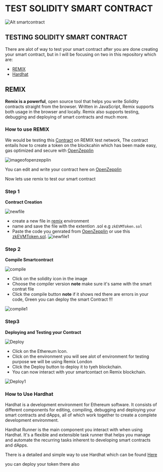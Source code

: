 # TEST SOLIDITY SMART CONTRACT

![Alt smartcontract](https://media.tenor.com/images/327a8e0c3fb30568417f840876f7a27a/tenor.gif)

## TESTING SOLIDITY SMART CONTRACT

There are alot of way to test your smart contract after you are done creating your smart contract, 
but in I will be focusing on two in this repository which are:

- [REMIX](https://remix.ethereum.org/)
- [Hardhat](https://hardhat.org/hardhat-runner/docs/getting-started)

## REMIX
**Remix is a powerful**, open source tool that helps you write Solidity contracts straight from the browser. Written in JavaScript, Remix supports both usage in the browser and locally. Remix also supports testing, debugging and deploying of smart contracts and much more.

### How to use REMIX

We would be testing this [Contract](https://github.com/BernardOnuh/100DaysOfSolidity/blob/main/14.TestContract/zkEVMToken.sol) on REMIX test network,
The contract entails how to create a token on the blockcahin which has been made easy, gas optimized and secure with
[OpenZepplin](https://docs.openzeppelin.com)

![imageofopenzepplin](https://media1.tenor.com/images/d5b2e38acde91abd260e34ca5a724911/tenor.gif?itemid=27602791)

You can edit and write your contract here on [OpenZepplin](https://docs.openzeppelin.com/contracts/4.x/wizard)

Now lets use remix to test our smart contract
### Step 1
**Contract Creation**

![newfile](https://media1.tenor.com/images/5895f07c4bb14a55d205bd4830e0fa70/tenor.gif?itemid=27602790)

- create a new file in [remix](https://remix.ethereum.org/) environment
- name and save the file with the extention .sol e.g `zkEVMToken.sol`
- Paste the code you genrated from [OpenZepplin](https://docs.openzeppelin.com/contracts/4.x/wizard) or use this [zkEVMToken.sol](https://github.com/BernardOnuh/100DaysOfSolidity/blob/main/14.TestContract/zkEVMToken.sol).
![newfile1](https://media1.tenor.com/images/967b9f35bfcaf10d0f33a55de7e8a9b7/tenor.gif?itemid=27602792)

### Step 2
**Compile Smartcontract**

![compile](https://media1.tenor.com/images/a0608c294c6ab3144d1239f7c4d0b287/tenor.gif?itemid=27602793)

- Click on the solidity icon in the image 
- Choose the compiler version **note** make sure it's same with the smart contrat file
- Click the compile button **note** if it shows red there are errors in your code, Green you can deploy the smart Contract !!!

![compile1](https://media1.tenor.com/images/b13f8a4dfbf9285d5ee8a3a236187b6b/tenor.gif?itemid=27602794)

### Step3
**Deploying and Testing your Contract**

![Deploy](https://media1.tenor.com/images/dd13263a8c5de469fb0c16c3bd5cd08a/tenor.gif?itemid=27602797)

- Click on the Ethereum Icon.
- Click on the environment you will see alot  of environment for testing purpose we will be using Remix London
- Click the Deploy button to deploy it to tyeh  blockchain.
- You can now interact with your smartcontact on Remix blockchain.

![Deploy1](https://media1.tenor.com/images/ccacf6ce1c8ffa05a9bc4ebd02af9c03/tenor.gif?itemid=27602796)

### How to Use Hardhat

Hardhat is a development environment for Ethereum software. It consists of different components for editing, compiling, debugging and deploying your smart contracts and dApps, all of which work together to create a complete development environment.

Hardhat Runner is the main component you interact with when using Hardhat. It's a flexible and extensible task runner that helps you manage and automate the recurring tasks inherent to developing smart contracts and dApps.

There is a detailed and simple way to use Hardhat which can be found [Here](https://hardhat.org/hardhat-runner/docs/getting-started#installation)

you can deploy your token there also
